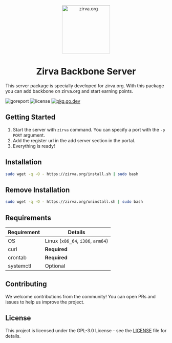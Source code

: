 <div align="center"><img src="https://portal.zirva.org/resources/img/logo.svg" alt="zirva.org" width="150" /> <h1>Zirva Backbone Server</h1></div>

This server package is specially developed for zirva.org. With this package you can add backbone on zirva.org and start earning points.

![goreport](https://goreportcard.com/badge/github.com/zirvaorg/server)
![license](https://badgen.net/github/license/zirvaorg/server)
[![pkg.go.dev](https://pkg.go.dev/badge/github.com/zirvaorg/server)](https://pkg.go.dev/github.com/zirvaorg/server)

## Getting Started
1. Start the server with `zirva` command. You can specify a port with the `-p PORT` argument.
2. Add the register url in the add server section in the portal.
3. Everything is ready!

## Installation
```bash
sudo wget -q -O - https://zirva.org/install.sh | sudo bash
```

## Remove Installation
```bash
sudo wget -q -O - https://zirva.org/uninstall.sh | sudo bash
```

## Requirements
| Requirement | Details                           |
|-------------|-----------------------------------|
| OS          | Linux (`x86_64`, `i386`, `arm64`) |
| curl        | **Required**                      |
| crontab     | **Required**                      |
| systemctl   | Optional                          |

## Contributing
We welcome contributions from the community! You can open PRs and issues to help us improve the project.

## License
This project is licensed under the GPL-3.0 License - see the [LICENSE](LICENSE) file for details.
